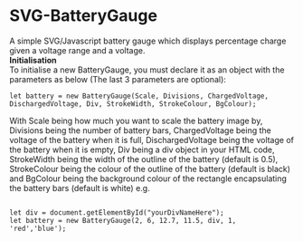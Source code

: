 # SVG-BatteryGauge
A simple SVG/Javascript battery gauge which displays percentage charge given a voltage range and a voltage.  
**Initialisation**  
To initialise a new BatteryGauge, you must declare it as an object with the parameters as below (The last 3 parameters are optional):
```
let battery = new BatteryGauge(Scale, Divisions, ChargedVoltage, DischargedVoltage, Div, StrokeWidth, StrokeColour, BgColour);
```
With Scale being how much you want to scale the battery image by, Divisions being the number of battery bars, ChargedVoltage being the voltage of the battery when it is full, DischargedVoltage being the voltage of the battery when it is empty, Div being a div object in your HTML code, StrokeWidth being the width of the outline of the battery (default is 0.5), StrokeColour being the colour of the outline of the battery (default is black) and BgColour being the background colour of the rectangle encapsulating the battery bars (default is white)
e.g.
```

let div = document.getElementById("yourDivNameHere");
let battery = new BatteryGauge(2, 6, 12.7, 11.5, div, 1, 'red','blue');
```